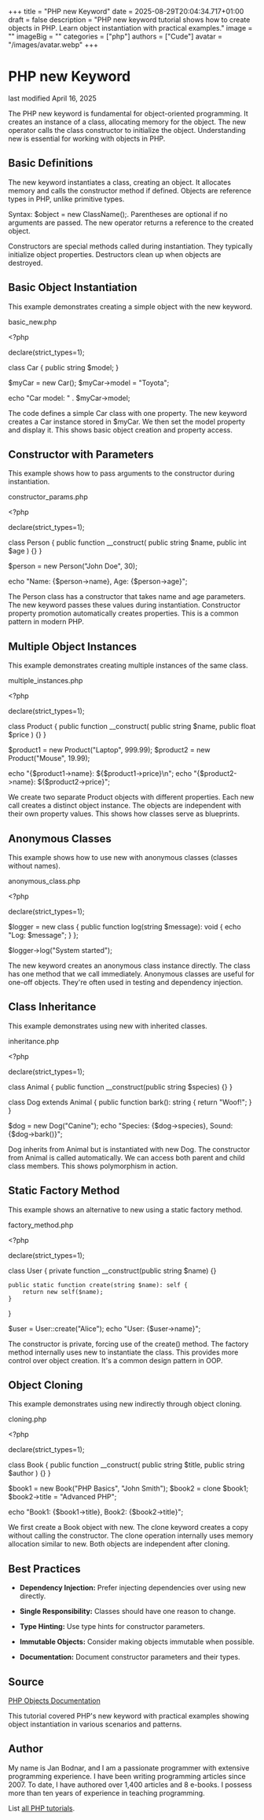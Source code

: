 +++
title = "PHP new Keyword"
date = 2025-08-29T20:04:34.717+01:00
draft = false
description = "PHP new keyword tutorial shows how to create objects in PHP. Learn object instantiation with practical examples."
image = ""
imageBig = ""
categories = ["php"]
authors = ["Cude"]
avatar = "/images/avatar.webp"
+++

# PHP new Keyword

last modified April 16, 2025

The PHP new keyword is fundamental for object-oriented programming.
It creates an instance of a class, allocating memory for the object. The new
operator calls the class constructor to initialize the object. Understanding
new is essential for working with objects in PHP.

## Basic Definitions

The new keyword instantiates a class, creating an object. It
allocates memory and calls the constructor method if defined. Objects are
reference types in PHP, unlike primitive types.

Syntax: $object = new ClassName();. Parentheses are optional if no
arguments are passed. The new operator returns a reference to the created
object.

Constructors are special methods called during instantiation. They typically
initialize object properties. Destructors clean up when objects are destroyed.

## Basic Object Instantiation

This example demonstrates creating a simple object with the new keyword.

basic_new.php
  

&lt;?php

declare(strict_types=1);

class Car {
    public string $model;
}

$myCar = new Car();
$myCar-&gt;model = "Toyota";

echo "Car model: " . $myCar-&gt;model;

The code defines a simple Car class with one property. The new keyword creates
a Car instance stored in $myCar. We then set the model property and display
it. This shows basic object creation and property access.

## Constructor with Parameters

This example shows how to pass arguments to the constructor during instantiation.

constructor_params.php
  

&lt;?php

declare(strict_types=1);

class Person {
    public function __construct(
        public string $name,
        public int $age
    ) {}
}

$person = new Person("John Doe", 30);

echo "Name: {$person-&gt;name}, Age: {$person-&gt;age}";

The Person class has a constructor that takes name and age parameters. The new
keyword passes these values during instantiation. Constructor property promotion
automatically creates properties. This is a common pattern in modern PHP.

## Multiple Object Instances

This example demonstrates creating multiple instances of the same class.

multiple_instances.php
  

&lt;?php

declare(strict_types=1);

class Product {
    public function __construct(
        public string $name,
        public float $price
    ) {}
}

$product1 = new Product("Laptop", 999.99);
$product2 = new Product("Mouse", 19.99);

echo "{$product1-&gt;name}: \${$product1-&gt;price}\n";
echo "{$product2-&gt;name}: \${$product2-&gt;price}";

We create two separate Product objects with different properties. Each new
call creates a distinct object instance. The objects are independent with
their own property values. This shows how classes serve as blueprints.

## Anonymous Classes

This example shows how to use new with anonymous classes (classes without names).

anonymous_class.php
  

&lt;?php

declare(strict_types=1);

$logger = new class {
    public function log(string $message): void {
        echo "Log: $message";
    }
};

$logger-&gt;log("System started");

The new keyword creates an anonymous class instance directly. The class has one
method that we call immediately. Anonymous classes are useful for one-off
objects. They're often used in testing and dependency injection.

## Class Inheritance

This example demonstrates using new with inherited classes.

inheritance.php
  

&lt;?php

declare(strict_types=1);

class Animal {
    public function __construct(public string $species) {}
}

class Dog extends Animal {
    public function bark(): string {
        return "Woof!";
    }
}

$dog = new Dog("Canine");
echo "Species: {$dog-&gt;species}, Sound: {$dog-&gt;bark()}";

Dog inherits from Animal but is instantiated with new Dog. The constructor
from Animal is called automatically. We can access both parent and child
class members. This shows polymorphism in action.

## Static Factory Method

This example shows an alternative to new using a static factory method.

factory_method.php
  

&lt;?php

declare(strict_types=1);

class User {
    private function __construct(public string $name) {}
    
    public static function create(string $name): self {
        return new self($name);
    }
}

$user = User::create("Alice");
echo "User: {$user-&gt;name}";

The constructor is private, forcing use of the create() method. The factory
method internally uses new to instantiate the class. This provides more
control over object creation. It's a common design pattern in OOP.

## Object Cloning

This example demonstrates using new indirectly through object cloning.

cloning.php
  

&lt;?php

declare(strict_types=1);

class Book {
    public function __construct(
        public string $title,
        public string $author
    ) {}
}

$book1 = new Book("PHP Basics", "John Smith");
$book2 = clone $book1;
$book2-&gt;title = "Advanced PHP";

echo "Book1: {$book1-&gt;title}, Book2: {$book2-&gt;title}";

We first create a Book object with new. The clone keyword creates a copy
without calling the constructor. The clone operation internally uses memory
allocation similar to new. Both objects are independent after cloning.

## Best Practices

- **Dependency Injection:** Prefer injecting dependencies over using new directly.

- **Single Responsibility:** Classes should have one reason to change.

- **Type Hinting:** Use type hints for constructor parameters.

- **Immutable Objects:** Consider making objects immutable when possible.

- **Documentation:** Document constructor parameters and their types.

## Source

[PHP Objects Documentation](https://www.php.net/manual/en/language.oop5.basic.php)

This tutorial covered PHP's new keyword with practical examples showing object
instantiation in various scenarios and patterns.

## Author

My name is Jan Bodnar, and I am a passionate programmer with extensive
programming experience. I have been writing programming articles since 2007.
To date, I have authored over 1,400 articles and 8 e-books. I possess more
than ten years of experience in teaching programming.

List [all PHP tutorials](/php/).